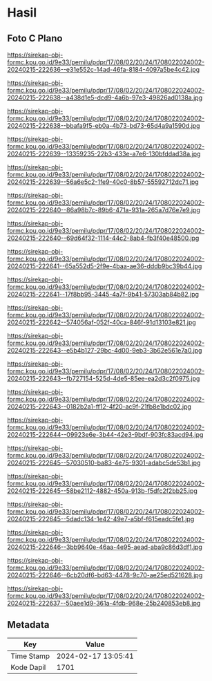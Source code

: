 # Hasil

## Foto C Plano

https://sirekap-obj-formc.kpu.go.id/9e33/pemilu/pdpr/17/08/02/20/24/1708022024002-20240215-222636--e31e552c-14ad-46fa-8184-4097a5be4c42.jpg

https://sirekap-obj-formc.kpu.go.id/9e33/pemilu/pdpr/17/08/02/20/24/1708022024002-20240215-222638--a438d1e5-dcd9-4a6b-97e3-49826ad0138a.jpg

https://sirekap-obj-formc.kpu.go.id/9e33/pemilu/pdpr/17/08/02/20/24/1708022024002-20240215-222638--bbafa9f5-eb0a-4b73-bd73-65d4a9a1590d.jpg

https://sirekap-obj-formc.kpu.go.id/9e33/pemilu/pdpr/17/08/02/20/24/1708022024002-20240215-222639--13359235-22b3-433e-a7e6-130bfddad38a.jpg

https://sirekap-obj-formc.kpu.go.id/9e33/pemilu/pdpr/17/08/02/20/24/1708022024002-20240215-222639--56a6e5c2-1fe9-40c0-8b57-55592712dc71.jpg

https://sirekap-obj-formc.kpu.go.id/9e33/pemilu/pdpr/17/08/02/20/24/1708022024002-20240215-222640--86a98b7c-89b6-471a-931a-265a7d76e7e9.jpg

https://sirekap-obj-formc.kpu.go.id/9e33/pemilu/pdpr/17/08/02/20/24/1708022024002-20240215-222640--69d64f32-1114-44c2-8ab4-fb3f40e48500.jpg

https://sirekap-obj-formc.kpu.go.id/9e33/pemilu/pdpr/17/08/02/20/24/1708022024002-20240215-222641--65a552d5-2f9e-4baa-ae36-dddb9bc39b44.jpg

https://sirekap-obj-formc.kpu.go.id/9e33/pemilu/pdpr/17/08/02/20/24/1708022024002-20240215-222641--17f8bb95-3445-4a7f-9b41-57303ab84b82.jpg

https://sirekap-obj-formc.kpu.go.id/9e33/pemilu/pdpr/17/08/02/20/24/1708022024002-20240215-222642--574056af-052f-40ca-846f-91d13103e821.jpg

https://sirekap-obj-formc.kpu.go.id/9e33/pemilu/pdpr/17/08/02/20/24/1708022024002-20240215-222643--e5b4b127-29bc-4d00-9eb3-3b62e561e7a0.jpg

https://sirekap-obj-formc.kpu.go.id/9e33/pemilu/pdpr/17/08/02/20/24/1708022024002-20240215-222643--fb727154-525d-4de5-85ee-ea2d3c2f0975.jpg

https://sirekap-obj-formc.kpu.go.id/9e33/pemilu/pdpr/17/08/02/20/24/1708022024002-20240215-222643--0182b2a1-ff12-4f20-ac9f-21fb8e1bdc02.jpg

https://sirekap-obj-formc.kpu.go.id/9e33/pemilu/pdpr/17/08/02/20/24/1708022024002-20240215-222644--09923e6e-3b44-42e3-9bdf-903fc83acd94.jpg

https://sirekap-obj-formc.kpu.go.id/9e33/pemilu/pdpr/17/08/02/20/24/1708022024002-20240215-222645--57030510-ba83-4e75-9301-adabc5de53b1.jpg

https://sirekap-obj-formc.kpu.go.id/9e33/pemilu/pdpr/17/08/02/20/24/1708022024002-20240215-222645--58be2112-4882-450a-913b-f5dfc2f2bb25.jpg

https://sirekap-obj-formc.kpu.go.id/9e33/pemilu/pdpr/17/08/02/20/24/1708022024002-20240215-222645--5dadc134-1e42-49e7-a5bf-f615eadc5fe1.jpg

https://sirekap-obj-formc.kpu.go.id/9e33/pemilu/pdpr/17/08/02/20/24/1708022024002-20240215-222646--3bb9640e-46aa-4e95-aead-aba9c86d3df1.jpg

https://sirekap-obj-formc.kpu.go.id/9e33/pemilu/pdpr/17/08/02/20/24/1708022024002-20240215-222646--6cb20df6-bd63-4478-9c70-ae25ed521628.jpg

https://sirekap-obj-formc.kpu.go.id/9e33/pemilu/pdpr/17/08/02/20/24/1708022024002-20240215-222637--50aee1d9-361a-4fdb-968e-25b240853eb8.jpg


## Metadata

| Key        | Value               |
| ---------- | ------------------- |
| Time Stamp | 2024-02-17 13:05:41 |
| Kode Dapil | 1701                |



